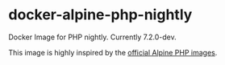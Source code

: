 # docker-alpine-php-nightly
Docker Image for PHP nightly. Currently 7.2.0-dev.

This image is highly inspired by the [official Alpine PHP images](https://hub.docker.com/_/php/).
